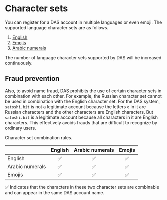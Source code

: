 # Character sets

You can register for a DAS account in multiple languages or even emoji. The supported language character sets are as follows.

1. [English](https://github.com/DeAccountSystems/das-contracts/blob/develop/tests/data/char_set_en.txt)
2. [Emojis](https://github.com/DeAccountSystems/das-contracts/blob/develop/tests/data/char_set_emoji.txt)
3. [Arabic numerals](https://github.com/DeAccountSystems/das-contracts/blob/develop/tests/data/char_set_digit.txt)

The number of language character sets supported by DAS will be increased continuously.

## Fraud prevention

Also, to avoid name fraud, DAS prohibits the use of certain character sets in combination with each other. For example, the Russian character set cannot be used in combination with the English character set. For the DAS system, `satоshi.bit` is not a legitimate account because the letters `о` in it are Russian characters and the other characters are English characters. But `satоshi.bit` is a legitimate account because all characters in it are English characters. This effectively avoids frauds that are difficult to recognize by ordinary users.

Character set combination rules.

|  | English | Arabic numerals | Emojis |
| :--- | :---: | :---: | :---: |
| English | ✅ | ✅ | ✅ |
| Arabic numerals | ✅ | ✅ | ✅ |
| Emojis | ✅ | ✅ | ✅ |

✅ Indicates that the characters in these two character sets are combinable and can appear in the same DAS account name.


